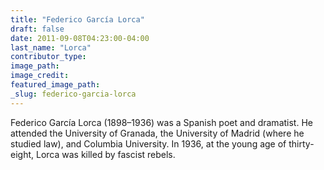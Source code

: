 ```yaml
---
title: "Federico García Lorca"
draft: false
date: 2011-09-08T04:23:00-04:00
last_name: "Lorca"
contributor_type:
image_path:
image_credit:
featured_image_path:
_slug: federico-garcia-lorca
---
```


Federico García Lorca (1898–1936) was a Spanish poet and dramatist. He attended the University of Granada, the University of Madrid (where he studied law), and Columbia University. In 1936, at the young age of thirty-eight, Lorca was killed by fascist rebels.

